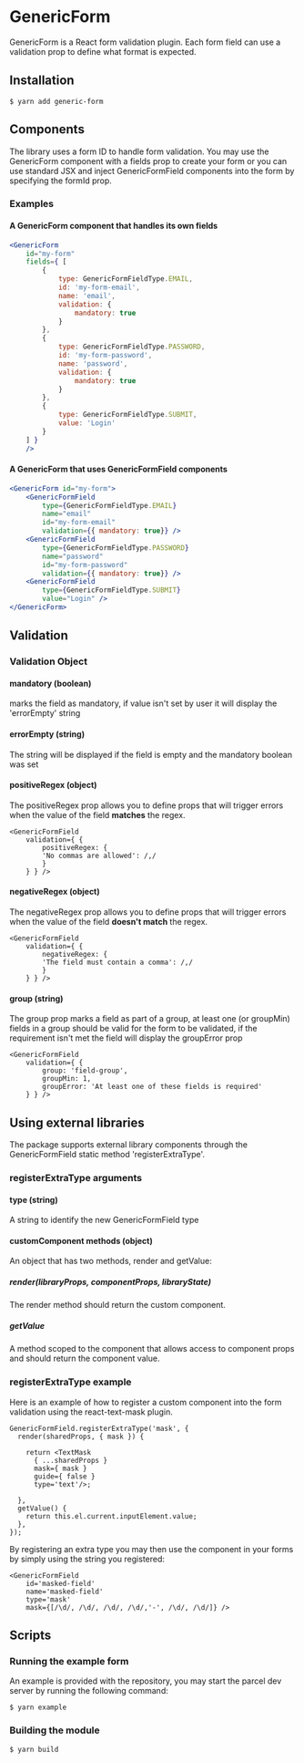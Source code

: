 # GenericForm

GenericForm is a React form validation plugin. 
Each form field can use a validation prop to define what format is expected.

## Installation

```
$ yarn add generic-form
```

## Components

The library uses a form ID to handle form validation. You may use the GenericForm component
with a fields prop to create your form or you can use standard JSX and inject GenericFormField components
into the form by specifying the formId prop.

### Examples

#### A GenericForm component that handles its own fields

```jsx
<GenericForm 
    id="my-form"
    fields={ [
        {
            type: GenericFormFieldType.EMAIL,
            id: 'my-form-email',
            name: 'email',
            validation: {
                mandatory: true
            }
        },
        {
            type: GenericFormFieldType.PASSWORD,
            id: 'my-form-password',
            name: 'password',
            validation: {
                mandatory: true
            }
        },
        {
            type: GenericFormFieldType.SUBMIT,
            value: 'Login'
        }
    ] }
    />
```
#### A GenericForm that uses GenericFormField components
```jsx
<GenericForm id="my-form">
    <GenericFormField 
        type={GenericFormFieldType.EMAIL} 
        name="email" 
        id="my-form-email"
        validation={{ mandatory: true}} />
    <GenericFormField 
        type={GenericFormFieldType.PASSWORD} 
        name="password" 
        id="my-form-password"
        validation={{ mandatory: true}} />
    <GenericFormField 
        type={GenericFormFieldType.SUBMIT} 
        value="Login" />
</GenericForm>
```

## Validation

### Validation Object

#### mandatory (boolean)
 marks the field as mandatory, if value isn't set by user it will display
the 'errorEmpty' string


#### errorEmpty (string)
The string will be displayed if the field is empty and the mandatory boolean was set


#### positiveRegex (object)
The positiveRegex prop allows you to define props that will trigger errors when the value of the field
**matches** the regex.
```
<GenericFormField
    validation={ {
        positiveRegex: {
        'No commas are allowed': /,/
        }
    } } />
```

#### negativeRegex (object)
The negativeRegex prop allows you to define props that will trigger errors when the value of the field
**doesn't match** the regex.
```
<GenericFormField
    validation={ {
        negativeRegex: {
        'The field must contain a comma': /,/
        }
    } } />
```

#### group (string)
The group prop marks a field as part of a group, at least one (or groupMin) fields in a group
should be valid for the form to be validated, if the requirement isn't met the field will display
the groupError prop
```
<GenericFormField
    validation={ {
        group: 'field-group',
        groupMin: 1,
        groupError: 'At least one of these fields is required'
    } } />
```

## Using external libraries

The package supports external library components through the GenericFormField static method 'registerExtraType'.
### registerExtraType arguments

#### type (string)
A string to identify the new GenericFormField type

#### customComponent methods (object)
An object that has two methods, render and getValue:
##### render(libraryProps, componentProps, libraryState)
The render method should return the custom component.
##### getValue
A method scoped to the component that allows access to component props and should return the component value.

### registerExtraType example

Here is an example of how to register a custom component into the form validation using
the react-text-mask plugin.

```
GenericFormField.registerExtraType('mask', {
  render(sharedProps, { mask }) {

    return <TextMask
      { ...sharedProps }
      mask={ mask }
      guide={ false }
      type='text'/>;

  },
  getValue() {
    return this.el.current.inputElement.value;
  },
});
```
By registering an extra type you may then use the component in your forms by simply using the string you registered:
```
<GenericFormField
    id='masked-field'
    name='masked-field'
    type='mask'
    mask={[/\d/, /\d/, /\d/, /\d/,'-', /\d/, /\d/]} />
```


## Scripts

### Running the example form

An example is provided with the repository, you may start the parcel dev server by running the following command:
```
$ yarn example
```

### Building the module
```
$ yarn build
```
